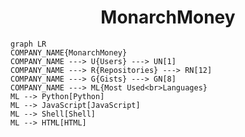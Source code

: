 <h1 align="center">MonarchMoney</h1>

```mermaid
graph LR
COMPANY_NAME{MonarchMoney}
COMPANY_NAME ---> U{Users} ---> UN[1]
COMPANY_NAME ---> R{Repositories} ---> RN[12]
COMPANY_NAME ---> G{Gists} ---> GN[8]
COMPANY_NAME ---> ML{Most Used<br>Languages}
ML --> Python[Python]
ML --> JavaScript[JavaScript]
ML --> Shell[Shell]
ML --> HTML[HTML]
```
